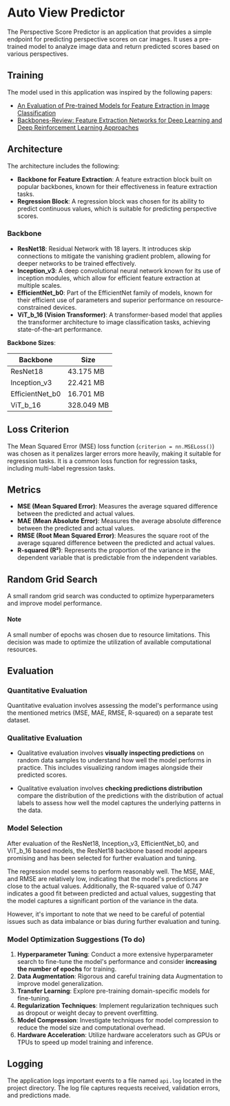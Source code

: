 # Auto View Predictor
The Perspective Score Predictor is an application that provides a simple endpoint for predicting perspective scores on car images.
It uses a pre-trained model to analyze image data and return predicted scores based on various perspectives.

## Training
The model used in this application was inspired by the following papers:
- [An Evaluation of Pre-trained Models for Feature Extraction in Image Classification](https://arxiv.org/pdf/2310.02037)
- [Backbones-Review: Feature Extraction Networks for Deep Learning and Deep Reinforcement Learning Approaches](https://arxiv.org/pdf/2206.08016)

## Architecture
The architecture includes the following:
- **Backbone for Feature Extraction**: A feature extraction block built on popular backbones, known for their effectiveness in feature extraction tasks.
- **Regression Block**: A regression block was chosen for its ability to predict continuous values, which is suitable for predicting perspective scores.

### Backbone 
- **ResNet18**: Residual Network with 18 layers. It introduces skip connections to mitigate the vanishing gradient problem, allowing for deeper networks to be trained effectively.
- **Inception_v3**: A deep convolutional neural network known for its use of inception modules, which allow for efficient feature extraction at multiple scales.
- **EfficientNet_b0**: Part of the EfficientNet family of models, known for their efficient use of parameters and superior performance on resource-constrained devices.
- **ViT_b_16 (Vision Transformer)**: A transformer-based model that applies the transformer architecture to image classification tasks, achieving state-of-the-art performance.


**Backbone Sizes**:

  | Backbone      | Size       |
  |---------------|------------|
  | ResNet18      | 43.175 MB  |
  | Inception_v3  | 22.421 MB  |
  | EfficientNet_b0 | 16.701 MB |
  | ViT_b_16      | 328.049 MB |

## Loss Criterion
The Mean Squared Error (MSE) loss function (`criterion = nn.MSELoss()`) was chosen as it penalizes larger errors more heavily, making it suitable for regression tasks.
It is a common loss function for regression tasks, including multi-label regression tasks.

## Metrics
- **MSE (Mean Squared Error)**: Measures the average squared difference between the predicted and actual values.
- **MAE (Mean Absolute Error)**: Measures the average absolute difference between the predicted and actual values.
- **RMSE (Root Mean Squared Error)**: Measures the square root of the average squared difference between the predicted and actual values.
- **R-squared (R²)**: Represents the proportion of the variance in the dependent variable that is predictable from the independent variables.

## Random Grid Search
A small random grid search was conducted to optimize hyperparameters and improve model performance.
#### Note
A small number of epochs was chosen due to resource limitations. This decision was made to optimize the utilization of available computational resources.
## Evaluation

### Quantitative Evaluation

Quantitative evaluation involves assessing the model's performance using the mentioned metrics (MSE, MAE, RMSE, R-squared) on a separate test dataset.

### Qualitative Evaluation

- Qualitative evaluation involves **visually inspecting predictions** on random data samples to understand how well the model performs in practice. This includes visualizing random images alongside their predicted scores.

- Qualitative evaluation involves **checking predictions distribution** compare the distribution of the predictions with the distribution of actual labels to assess how well the model captures the underlying patterns in the data.

### Model Selection

After evaluation of the ResNet18, Inception_v3, EfficientNet_b0, and ViT_b_16 based models, the ResNet18 backbone based model appears promising and has been selected for further evaluation and tuning.

The regression model seems to perform reasonably well. The MSE, MAE, and RMSE are relatively low, indicating that the model's predictions are close to the actual values. Additionally, the R-squared value of 0.747 indicates a good fit between predicted and actual values, suggesting that the model captures a significant portion of the variance in the data.

However, it's important to note that we need to be careful of potential issues such as data imbalance or bias during further evaluation and tuning.

### Model Optimization Suggestions (To do)
1. **Hyperparameter Tuning**: Conduct a more extensive hyperparameter search to fine-tune the model's performance and consider **increasing the number of epochs** for training.
2. **Data Augmentation**: Rigorous and careful training data Augmentation to improve model generalization.
3. **Transfer Learning**: Explore pre-training domain-specific models for fine-tuning.
4. **Regularization Techniques**: Implement regularization techniques such as dropout or weight decay to prevent overfitting.
5. **Model Compression**: Investigate techniques for model compression to reduce the model size and computational overhead.
6. **Hardware Acceleration**: Utilize hardware accelerators such as GPUs or TPUs to speed up model training and inference.


## Logging

The application logs important events to a file named `api.log` located in the project directory. The log file captures requests received, validation errors, and predictions made.

